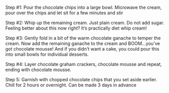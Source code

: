 Step #1: Pour the chocolate chips into a large bowl.  Microwave the cream, pour over the chips and let sit for a few minutes and stir

Step #2: Whip up the remaining cream.  Just plain cream.  Do not add sugar.  Feeling better about this now right?  It’s practically diet whip cream!

Step #3: Gently fold in a bit of the warm chocolate ganache to temper the cream.  Now add the remaining ganache to the cream and BOOM…you’ve got chocolate mousse!  And if you didn’t want a cake, you could pour this into small bowls for individual desserts.

Step #4: Layer chocolate graham crackers, chocolate mousse and repeat, ending with chocolate mousse.

Step 5:  Garnish with chopped chocolate chips that you set aside earlier.  Chill for 2 hours or overnight.  Can be made 3 days in advance